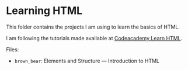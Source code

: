 # Learning HTML

This folder contains the projects I am using to learn the basics of HTML. 

I am following the tutorials made available at [Codeacademy Learn HTML](https://www.codecademy.com/enrolled/courses/learn-html).

Files:
- `brown_bear`: Elements and Structure — Introduction to HTML
